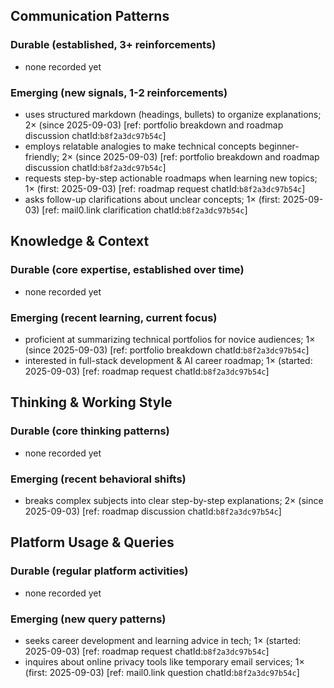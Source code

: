 ## Communication Patterns
### Durable (established, 3+ reinforcements)
- none recorded yet

### Emerging (new signals, 1-2 reinforcements)
- uses structured markdown (headings, bullets) to organize explanations; 2× (since 2025-09-03) [ref: portfolio breakdown and roadmap discussion chatId:`b8f2a3dc97b54c`]
- employs relatable analogies to make technical concepts beginner-friendly; 2× (since 2025-09-03) [ref: portfolio breakdown and roadmap discussion chatId:`b8f2a3dc97b54c`]
- requests step-by-step actionable roadmaps when learning new topics; 1× (first: 2025-09-03) [ref: roadmap request chatId:`b8f2a3dc97b54c`]
- asks follow-up clarifications about unclear concepts; 1× (first: 2025-09-03) [ref: mail0.link clarification chatId:`b8f2a3dc97b54c`]

## Knowledge & Context
### Durable (core expertise, established over time)
- none recorded yet

### Emerging (recent learning, current focus)
- proficient at summarizing technical portfolios for novice audiences; 1× (since 2025-09-03) [ref: portfolio breakdown chatId:`b8f2a3dc97b54c`]
- interested in full-stack development & AI career roadmap; 1× (started: 2025-09-03) [ref: roadmap request chatId:`b8f2a3dc97b54c`]

## Thinking & Working Style
### Durable (core thinking patterns)
- none recorded yet

### Emerging (recent behavioral shifts)
- breaks complex subjects into clear step-by-step explanations; 2× (since 2025-09-03) [ref: roadmap discussion chatId:`b8f2a3dc97b54c`]

## Platform Usage & Queries
### Durable (regular platform activities)
- none recorded yet

### Emerging (new query patterns)
- seeks career development and learning advice in tech; 1× (started: 2025-09-03) [ref: roadmap request chatId:`b8f2a3dc97b54c`]
- inquires about online privacy tools like temporary email services; 1× (first: 2025-09-03) [ref: mail0.link question chatId:`b8f2a3dc97b54c`]